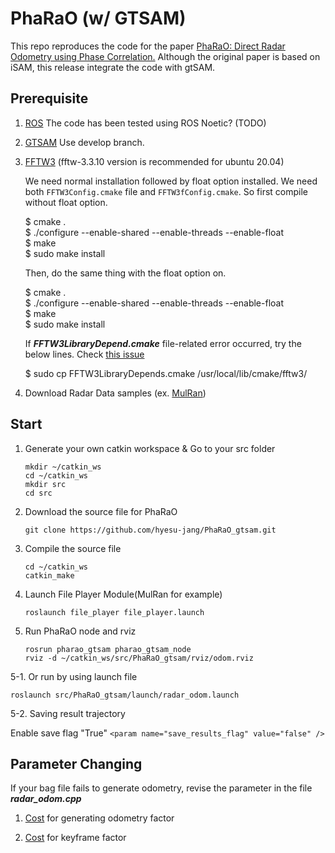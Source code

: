 
# PhaRaO (w/ GTSAM)

This repo reproduces the code for the paper [PhaRaO: Direct Radar Odometry using Phase Correlation.](https://rpm.snu.ac.kr/publications/yspark-2020-icra.pdf)
Although the original paper is based on iSAM, this release integrate the code with gtSAM.


## Prerequisite
1. [ROS](https://wiki.ros.org/noetic/Installation/Ubuntu) The code has been tested using ROS Noetic? (TODO)
2. [GTSAM](https://gtsam.org/)
   Use develop branch.
   
4. [FFTW3](https://www.fftw.org/download.html)
   (fftw-3.3.10 version is recommended for ubuntu 20.04)

   We need normal installation followed by float option installed. We need both `FFTW3Config.cmake` file and `FFTW3fConfig.cmake`. So first compile without float option.
   
   $ cmake .  
   $ ./configure --enable-shared --enable-threads --enable-float  
   $ make  
   $ sudo make install

   Then, do the same thing with the float option on.
   
   $ cmake .  
   $ ./configure --enable-shared --enable-threads --enable-float  
   $ make  
   $ sudo make install 
   
   If **_FFTW3LibraryDepend.cmake_** file-related error occurred, try the below lines. Check [this issue](https://github.com/hyesu-jang/PhaRaO_gtsam/issues/2)
 
   $ sudo cp FFTW3LibraryDepends.cmake /usr/local/lib/cmake/fftw3/  

6. Download Radar Data samples (ex. [MulRan](https://sites.google.com/view/mulran-pr/dataset))

## Start
1. Generate your own catkin workspace & Go to your src folder
   ~~~
   mkdir ~/catkin_ws
   cd ~/catkin_ws
   mkdir src
   cd src
   ~~~
2. Download the source file for PhaRaO
   ~~~
   git clone https://github.com/hyesu-jang/PhaRaO_gtsam.git
   ~~~

3. Compile the source file
   ~~~
   cd ~/catkin_ws
   catkin_make
   ~~~
4. Launch File Player Module(MulRan for example)
    ~~~
    roslaunch file_player file_player.launch
    ~~~
5. Run PhaRaO node and rviz
    ~~~
    rosrun pharao_gtsam pharao_gtsam_node
    rviz -d ~/catkin_ws/src/PhaRaO_gtsam/rviz/odom.rviz
    ~~~
5-1. Or run by using launch file
~~~
roslaunch src/PhaRaO_gtsam/launch/radar_odom.launch
~~~

5-2. Saving result trajectory

Enable save flag "True"
`<param name="save_results_flag" value="false" />`

## Parameter Changing
If your bag file fails to generate odometry, revise the parameter in the file **_radar_odom.cpp_**

1. [Cost](https://github.com/hyesu-jang/PhaRaO_gtsam/blob/258a9e1e354d34ad936613117b53aabf090398fc/src/radar_odom.cpp#L491) for generating odometry factor

2. [Cost](https://github.com/hyesu-jang/PhaRaO_gtsam/blob/258a9e1e354d34ad936613117b53aabf090398fc/src/radar_odom.cpp#L623) for keyframe factor
